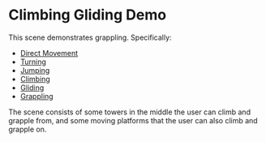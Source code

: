 # Climbing Gliding Demo

This scene demonstrates grappling. Specifically:
 - [Direct Movement](https://godotvr.github.io/godot-xr-tools/docs/direct/)
 - [Turning](https://godotvr.github.io/godot-xr-tools/docs/turn/)
 - [Jumping](https://godotvr.github.io/godot-xr-tools/docs/jump/)
 - [Climbing](https://godotvr.github.io/godot-xr-tools/docs/climbing/)
 - [Gliding](https://godotvr.github.io/godot-xr-tools/docs/glide/)
 - [Grappling](https://godotvr.github.io/godot-xr-tools/docs/grapple/)

The scene consists of some towers in the middle the user can climb and grapple
from, and some moving platforms that the user can also climb and grapple on.
